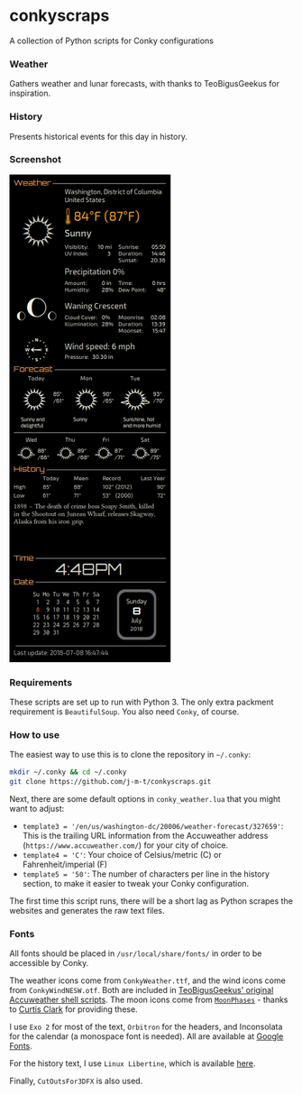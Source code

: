 # conkyscraps
A collection of Python scripts for Conky configurations

### Weather
Gathers weather and lunar forecasts, with thanks to TeoBigusGeekus for inspiration.

### History
Presents historical events for this day in history.

### Screenshot
[![screenshot](https://github.com/j-m-t/conkyscraps/blob/master/img/conky_weather.png)](https://github.com/j-m-t/conkyscraps/blob/master/img/conky_weather.png)

### Requirements
These scripts are set up to run with Python 3. The only extra packment requirement is ```BeautifulSoup```.  You also need ```Conky```, of course.

### How to use
The easiest way to use this is to clone the repository in `~/.conky`:

```bash
mkdir ~/.conky && cd ~/.conky
git clone https://github.com/j-m-t/conkyscraps.git
```

Next, there are some default options in `conky_weather.lua` that you might want to adjust:

* `template3 = '/en/us/washington-dc/20006/weather-forecast/327659'`: This is the trailing URL information from the Accuweather address (`https://www.accuweather.com/`) for your city of choice.
* `template4 = 'C'`: Your choice of Celsius/metric (C) or Fahrenheit/imperial (F)
* `template5 = '50'`: The number of characters per line in the history section, to make it easier to tweak your Conky configuration.

The first time this script runs, there will be a short lag as Python scrapes the websites and generates the raw text files.

### Fonts
All fonts should be placed in `/usr/local/share/fonts/` in order to be accessible by Conky.

The weather icons come from `ConkyWeather.ttf`, and the wind icons come from `ConkyWindNESW.otf`.  Both are included in [TeoBigusGeekus' original Accuweather shell scripts](http://bit.ly/1_11-11-17). The moon icons come from [`MoonPhases`](https://www.dafont.com/moon-phases.font) - thanks to [Curtis Clark](https://www.cpp.edu/~jcclark/) for providing these.

I use `Exo 2` for most of the text, `Orbitron` for the headers, and Inconsolata for the calendar (a monospace font is needed).  All are available at [Google Fonts](https://fonts.google.com/?selection.family=Exo+2|Inconsolata|Orbitron).

For the history text, I use `Linux Libertine`, which is available [here](http://libertine-fonts.org/download/).

Finally, `CutOutsFor3DFX` is also used.
